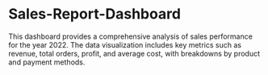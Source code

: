 # Sales-Report-Dashboard
This dashboard provides a comprehensive analysis of sales performance for the year 2022. The data visualization includes key metrics such as revenue, total orders, profit, and average cost, with breakdowns by product and payment methods.

